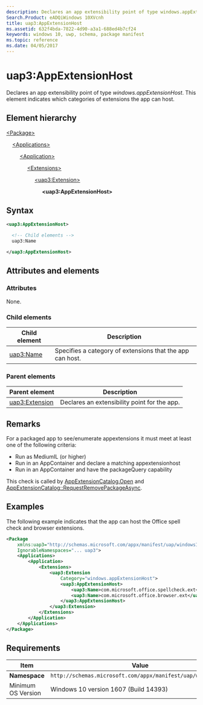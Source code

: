 ```yaml
---
description: Declares an app extensibility point of type windows.appExtensionHost.
Search.Product: eADQiWindows 10XVcnh
title: uap3:AppExtensionHost
ms.assetid: 632f4bda-7822-4d90-a3a1-688ed4b7cf24
keywords: windows 10, uwp, schema, package manifest
ms.topic: reference
ms.date: 04/05/2017
---
```


# uap3:AppExtensionHost

Declares an app extensibility point of type *windows.appExtensionHost*. This element indicates which categories of extensions the app can host.

## Element hierarchy

[\<Package\>](element-package.md)

&nbsp;&nbsp;&nbsp;&nbsp;[\<Applications\>](element-applications.md)

&nbsp;&nbsp;&nbsp;&nbsp; &nbsp;&nbsp;&nbsp;&nbsp;[\<Application\>](element-application.md)

&nbsp;&nbsp;&nbsp;&nbsp; &nbsp;&nbsp;&nbsp;&nbsp; &nbsp;&nbsp;&nbsp;&nbsp;[\<Extensions\>](element-1-extensions.md)

&nbsp;&nbsp;&nbsp;&nbsp; &nbsp;&nbsp;&nbsp;&nbsp; &nbsp;&nbsp;&nbsp;&nbsp; &nbsp;&nbsp;&nbsp;&nbsp;[\<uap3:Extension\>](element-uap3-extension-manual.md)

&nbsp;&nbsp;&nbsp;&nbsp; &nbsp;&nbsp;&nbsp;&nbsp; &nbsp;&nbsp;&nbsp;&nbsp; &nbsp;&nbsp;&nbsp;&nbsp; &nbsp;&nbsp;&nbsp;&nbsp;**\<uap3:AppExtensionHost\>**

## Syntax

```xml
<uap3:AppExtensionHost>

  <!-- Child elements -->
  uap3:Name

</uap3:AppExtensionHost>
```

## Attributes and elements

### Attributes

None.

### Child elements

| Child element | Description |
|-|-|
| [uap3:Name](element-uap3-name-manual.md) | Specifies a category of extensions that the app can host. |

### Parent elements

| Parent element | Description |
|-|-|
| [uap3:Extension](element-uap3-extension-manual.md) | Declares an extensibility point for the app. |

## Remarks

For a packaged app to see/enumerate appextensions it must meet at least one of the following criteria:

- Run as MediumIL (or higher)
- Run in an AppContainer and declare a matching appextensionhost
- Run in an AppContainer and have the packageQuery capability

This check is called by [AppExtensionCatalog.Open](/uwp/api/windows.applicationmodel.appextensions.appextensioncatalog.open) and [AppExtensionCatalog::RequestRemovePackageAsync](/uwp/api/windows.applicationmodel.appextensions).

## Examples

The following example indicates that the app can host the Office spell check and browser extensions.

```xml
<Package
    xmlns:uap3="http://schemas.microsoft.com/appx/manifest/uap/windows10/3"  
    IgnorableNamespaces="... uap3">
    <Applications>
        <Application>
            <Extensions>
                <uap3:Extension
                    Category="windows.appExtensionHost">  
                    <uap3:AppExtensionHost>  
                        <uap3:Name>com.microsoft.office.spellcheck.ext</uap3:Name>
                        <uap3:Name>com.microsoft.office.browser.ext</uap3:Name>  
                    </uap3:AppExtensionHost>  
                </uap3:Extension>
            </Extensions>
        </Application>
    </Applications>
</Package>
```

## Requirements

| Item | Value |
|--|--|
| **Namespace** | `http://schemas.microsoft.com/appx/manifest/uap/windows10/3` |
| Minimum OS Version | Windows 10 version 1607 (Build 14393) |
